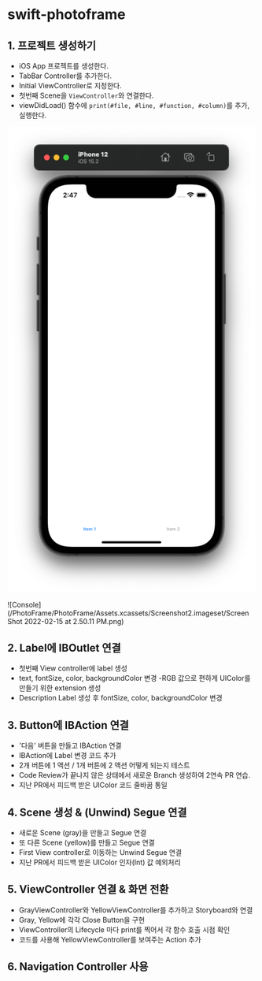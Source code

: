 # swift-photoframe

## 1. 프로젝트 생성하기

- iOS App 프로젝트를 생성한다. 
- TabBar Controller를 추가한다. 
- Initial ViewController로 지정한다.
- 첫번째 Scene을 `ViewController`와 연결한다.
- viewDidLoad() 함수에 `print(#file, #line, #function, #column)`를 추가, 실행한다. 

![Tab bar](/PhotoFrame/PhotoFrame/Assets.xcassets/Screenshot1.imageset/Screenshot2.png)

![Console](/PhotoFrame/PhotoFrame/Assets.xcassets/Screenshot2.imageset/Screen Shot 2022-02-15 at 2.50.11 PM.png)

## 2. Label에 IBOutlet 연결 

-  첫번째 View controller에 label 생성
-  text, fontSize, color, backgroundColor 변경
-RGB 값으로 편하게 UIColor를 만들기 위한 extension 생성
- Description Label 생성 후 fontSize, color, backgroundColor 변경


## 3. Button에 IBAction 연결

- '다음' 버튼을 만들고 IBAction 연결
- IBAction에 Label 변경 코드 추가
- 2개 버튼에 1 액션 / 1개 버튼에 2 액션 어떻게 되는지 테스트
- Code Review가 끝나지 않은 상태에서 새로운 Branch 생성하여 2연속 PR 연습.
- 지난 PR에서 피드백 받은 UIColor 코드 줄바꿈 통일

## 4. Scene 생성 & (Unwind) Segue 연결

 -  새로운 Scene (gray)을 만들고 Segue 연결
 - 또 다른 Scene (yellow)를 만들고 Segue 연결
 - First View controller로 이동하는 Unwind Segue 연결
 - 지난 PR에서 피드백 받은 UIColor 인자(Int) 값 예외처리
 
 ## 5. ViewController 연결 & 화면 전환
  
 - GrayViewController와 YellowViewController를 추가하고 Storyboard와 연결
 - Gray, Yellow에 각각 Close Button을 구현
 - ViewController의 Lifecycle 마다 print를 찍어서 각 함수 호출 시점 확인
 - 코드를 사용해 YellowViewController를 보여주는 Action 추가

## 6. Navigation Controller 사용

 
